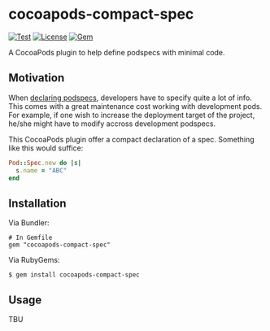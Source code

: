 # cocoapods-compact-spec

[![Test](https://github.com/trinhngocthuyen/cocoapods-compact-spec/actions/workflows/test.yml/badge.svg)](https://img.shields.io/github/workflow/status/trinhngocthuyen/cocoapods-compact-spec/test)
[![License](https://img.shields.io/badge/license-MIT-green.svg?style=flat&color=blue)](https://github.com/trinhngocthuyen/cocoapods-compact-spec/blob/main/LICENSE.txt)
[![Gem](https://img.shields.io/gem/v/cocoapods-compact-spec.svg?style=flat&color=blue)](https://rubygems.org/gems/cocoapods-compact-spec)

A CocoaPods plugin to help define podspecs with minimal code.

## Motivation

When [declaring podspecs](https://guides.cocoapods.org/syntax/podspec.html), developers have to specify quite a lot of info. This comes with a great maintenance cost working with development pods. For example, if one wish to increase the deployment target of the project, he/she might have to modify accross development podspecs.

This CocoaPods plugin offer a compact declaration of a spec. Something like this would suffice:
```rb
Pod::Spec.new do |s|
  s.name = "ABC"
end
```

## Installation

Via Bundler:

    # In Gemfile
    gem "cocoapods-compact-spec"

Via RubyGems:

    $ gem install cocoapods-compact-spec

## Usage

TBU
